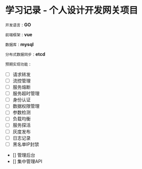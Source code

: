# 学习记录 - 个人设计开发网关项目

`开发语言` : **GO**

`前端框架` : **vue**

`数据库` : **mysql**

`分布式数据同步` : **etcd**

`预期实现功能` :

* [ ] 请求转发
* [ ] 流控管理
* [ ] 服务熔断
* [ ] 服务超时管理
* [ ] 身份认证
* [ ] 数据权限管理
* [ ] 参数检测
* [ ] 负载均衡
* [ ] 服务探活
* [ ] 灰度发布
* [ ] 日志记录
* [ ] 黑名单IP封禁
* [] 管理后台
* [] 集中管理API
